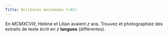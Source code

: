 ```yaml
---
Title: Écritures anciennes (\#1)
---
```


En *MCMXCVIII*, Hélène et Lilian avaient $z$ ans.
Trouvez et photographiez des extraits de texte écrit en $z$ **langues** (différentes).
